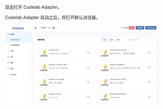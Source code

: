 双击打开 Codelab Adapter。

Codelab Adapter 启动之后，将打开默认浏览器。

![](/img/b46d9d62f98889dec948531577e564f3.png)
